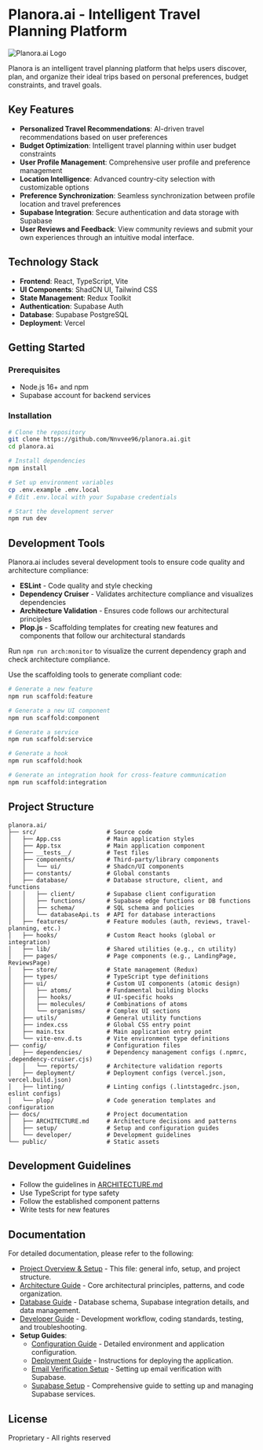 # Planora.ai - Intelligent Travel Planning Platform

![Planora.ai Logo](https://placehold.co/600x200/1c2331/ffffff?text=Planora.ai)

Planora is an intelligent travel planning platform that helps users discover, plan, and organize their ideal trips based on personal preferences, budget constraints, and travel goals.

## Key Features

- **Personalized Travel Recommendations**: AI-driven travel recommendations based on user preferences
- **Budget Optimization**: Intelligent travel planning within user budget constraints
- **User Profile Management**: Comprehensive user profile and preference management
- **Location Intelligence**: Advanced country-city selection with customizable options
- **Preference Synchronization**: Seamless synchronization between profile location and travel preferences
- **Supabase Integration**: Secure authentication and data storage with Supabase
- **User Reviews and Feedback**: View community reviews and submit your own experiences through an intuitive modal interface.

## Technology Stack

- **Frontend**: React, TypeScript, Vite
- **UI Components**: ShadCN UI, Tailwind CSS
- **State Management**: Redux Toolkit
- **Authentication**: Supabase Auth
- **Database**: Supabase PostgreSQL
- **Deployment**: Vercel

## Getting Started

### Prerequisites

- Node.js 16+ and npm
- Supabase account for backend services

### Installation

```bash
# Clone the repository
git clone https://github.com/Nnvvee96/planora.ai.git
cd planora.ai

# Install dependencies
npm install

# Set up environment variables
cp .env.example .env.local
# Edit .env.local with your Supabase credentials

# Start the development server
npm run dev
```



## Development Tools

Planora.ai includes several development tools to ensure code quality and architecture compliance:

- **ESLint** - Code quality and style checking
- **Dependency Cruiser** - Validates architecture compliance and visualizes dependencies
- **Architecture Validation** - Ensures code follows our architectural principles
- **Plop.js** - Scaffolding templates for creating new features and components that follow our architectural standards

Run `npm run arch:monitor` to visualize the current dependency graph and check architecture compliance.

Use the scaffolding tools to generate compliant code:

```bash
# Generate a new feature
npm run scaffold:feature

# Generate a new UI component
npm run scaffold:component

# Generate a service
npm run scaffold:service

# Generate a hook
npm run scaffold:hook

# Generate an integration hook for cross-feature communication
npm run scaffold:integration
```

## Project Structure

```
planora.ai/
├── src/                    # Source code
│   ├── App.css             # Main application styles
│   ├── App.tsx             # Main application component
│   ├── __tests__/          # Test files
│   ├── components/         # Third-party/library components
│   │   └── ui/             # Shadcn/UI components
│   ├── constants/          # Global constants
│   ├── database/           # Database structure, client, and functions
│   │   ├── client/         # Supabase client configuration
│   │   ├── functions/      # Supabase edge functions or DB functions
│   │   ├── schema/         # SQL schema and policies
│   │   └── databaseApi.ts  # API for database interactions
│   ├── features/           # Feature modules (auth, reviews, travel-planning, etc.)
│   ├── hooks/              # Custom React hooks (global or integration)
│   ├── lib/                # Shared utilities (e.g., cn utility)
│   ├── pages/              # Page components (e.g., LandingPage, ReviewsPage)
│   ├── store/              # State management (Redux)
│   ├── types/              # TypeScript type definitions
│   ├── ui/                 # Custom UI components (atomic design)
│   │   ├── atoms/          # Fundamental building blocks
│   │   ├── hooks/          # UI-specific hooks
│   │   ├── molecules/      # Combinations of atoms
│   │   └── organisms/      # Complex UI sections
│   ├── utils/              # General utility functions
│   ├── index.css           # Global CSS entry point
│   ├── main.tsx            # Main application entry point
│   └── vite-env.d.ts       # Vite environment type definitions
├── config/                 # Configuration files
│   ├── dependencies/       # Dependency management configs (.npmrc, .dependency-cruiser.cjs)
│   │   └── reports/        # Architecture validation reports
│   ├── deployment/         # Deployment configs (vercel.json, vercel.build.json)
│   ├── linting/            # Linting configs (.lintstagedrc.json, eslint configs)
│   └── plop/               # Code generation templates and configuration
├── docs/                   # Project documentation
│   ├── ARCHITECTURE.md     # Architecture decisions and patterns
│   ├── setup/              # Setup and configuration guides
│   └── developer/          # Development guidelines
└── public/                 # Static assets
```

## Development Guidelines

- Follow the guidelines in [ARCHITECTURE.md](docs/ARCHITECTURE.md)
- Use TypeScript for type safety
- Follow the established component patterns
- Write tests for new features

## Documentation

For detailed documentation, please refer to the following:

- [Project Overview & Setup](README.md) - This file: general info, setup, and project structure.
- [Architecture Guide](docs/ARCHITECTURE.md) - Core architectural principles, patterns, and code organization.
- [Database Guide](docs/database/DATABASE.md) - Database schema, Supabase integration details, and data management.
- [Developer Guide](docs/developer/guide.md) - Development workflow, coding standards, testing, and troubleshooting.
- **Setup Guides**:
  - [Configuration Guide](docs/setup/configuration-guide.md) - Detailed environment and application configuration.
  - [Deployment Guide](docs/setup/deployment-guide.md) - Instructions for deploying the application.
  - [Email Verification Setup](docs/setup/email-verification.md) - Setting up email verification with Supabase.
  - [Supabase Setup](docs/setup/supabase-setup.md) - Comprehensive guide to setting up and managing Supabase services.

## License

Proprietary - All rights reserved
